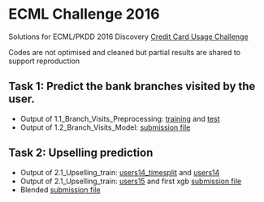 # ECML Challenge 2016
Solutions for ECML/PKDD 2016 Discovery [Credit Card Usage Challenge]

Codes are not optimised and cleaned but partial results are shared to support reproduction

## Task 1: Predict the bank branches visited by the user.

- Output of 1.1_Branch_Visits_Preprocessing: [training] and [test]
- Output of 1.2_Branch_Visits_Model: [submission file]

## Task 2: Upselling prediction

- Output of 2.1_Upselling_train: [users14_timesplit] and [users14]
- Output of 2.1_Upselling_train: [users15] and first xgb [submission file ]
- Blended [submission file  ]

[Credit Card Usage Challenge]: https://dms.sztaki.hu/ecml-pkkd-2016/#/app/home
[training]: https://db.tt/pwAqm05P
[test]: https://db.tt/C5Eh8Xtd
[submission file]: https://db.tt/yViA5MEw
[submission file ]: https://db.tt/0VyKvCTI
[submission file  ]: https://db.tt/mJYIMav4
[users14]: https://db.tt/RIzc1BHy
[users14_timesplit]: https://db.tt/0mB3fQKi
[users15]: https://db.tt/Fz9bbp1C
